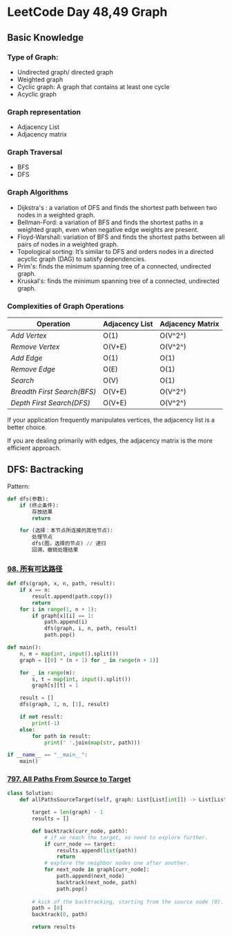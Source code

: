 # LeetCode Day 48,49 Graph

## Basic Knowledge

### Type of Graph:

- Undirected graph/ directed graph
- Weighted graph
- Cyclic graph: A graph that contains at least one cycle
- Acyclic graph

### **Graph representation**

- Adjacency List
- Adjacency matrix

### Graph Traversal

- BFS
- DFS

### Graph Algorithms

- Dijkstra's : a variation of DFS and finds the shortest path between two nodes in a weighted graph.
- Bellman-Ford: a variation of BFS and finds the shortest paths in a weighted graph, even when negative edge weights are present.
- Floyd-Warshall: variation of BFS and finds the shortest paths between all pairs of nodes in a weighted graph.
- Topological sorting: It’s similar to DFS and orders nodes in a directed acyclic graph (DAG) to satisfy dependencies.
- Prim's: finds the minimum spanning tree of a connected, undirected graph.
- Kruskal's: finds the minimum spanning tree of a connected, undirected graph.

### Complexities of Graph Operations

| **Operation**               | **Adjacency List** | **Adjacency Matrix** |
| --------------------------- | ------------------ | -------------------- |
| *Add Vertex*                | O(1)               | O(V^2^)              |
| *Remove Vertex*             | O(V+E)             | O(V^2^)              |
| *Add Edge*                  | O(1)               | O(1)                 |
| *Remove Edge*               | O(E)               | O(1)                 |
| *Search*                    | O(V)               | O(1)                 |
| *Breadth First Search(BFS)* | O(V+E)             | O(V^2^)              |
| *Depth First Search(DFS)*   | O(V+E)             | O(V^2^)              |

If your application frequently manipulates vertices, the adjacency list is a better choice.

If you are dealing primarily with edges, the adjacency matrix is the more efficient approach.



## DFS: Bactracking

Pattern:

```python
def dfs(参数):
    if (终止条件):
        存放结果
        return

    for (选择：本节点所连接的其他节点):
        处理节点
        dfs(图，选择的节点) // 递归
        回溯，撤销处理结果
```



### [98. 所有可达路径](https://kamacoder.com/problempage.php?pid=1170)

```python
def dfs(graph, x, n, path, result):
    if x == n:
        result.append(path.copy())
        return
    for i in range(1, n + 1):
        if graph[x][i] == 1:
            path.append(i)
            dfs(graph, i, n, path, result)
            path.pop()

def main():
    n, m = map(int, input().split())
    graph = [[0] * (n + 1) for _ in range(n + 1)]

    for _ in range(m):
        s, t = map(int, input().split())
        graph[s][t] = 1

    result = []
    dfs(graph, 1, n, [1], result)

    if not result:
        print(-1)
    else:
        for path in result:
            print(' '.join(map(str, path)))

if __name__ == "__main__":
    main()
```



### [797. All Paths From Source to Target](https://leetcode.com/problems/all-paths-from-source-to-target/)

```python
class Solution:
    def allPathsSourceTarget(self, graph: List[List[int]]) -> List[List[int]]:

        target = len(graph) - 1
        results = []

        def backtrack(curr_node, path):
            # if we reach the target, no need to explore further.
            if curr_node == target:
                results.append(list(path))
                return
            # explore the neighbor nodes one after another.
            for next_node in graph[curr_node]:
                path.append(next_node)
                backtrack(next_node, path)
                path.pop()
                
        # kick of the backtracking, starting from the source node (0).
        path = [0]
        backtrack(0, path)

        return results
```

